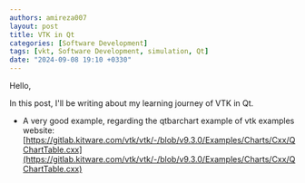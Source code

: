 ```yaml
---
authors: amireza007
layout: post
title: VTK in Qt
categories: [Software Development]
tags: [vkt, Software Development, simulation, Qt]
date: "2024-09-08 19:10 +0330"
---
```


Hello, 

In this post, I'll be writing about my learning journey of VTK in Qt.

- A very good example, regarding the qtbarchart example of vtk examples website: [https://gitlab.kitware.com/vtk/vtk/-/blob/v9.3.0/Examples/Charts/Cxx/QChartTable.cxx](https://gitlab.kitware.com/vtk/vtk/-/blob/v9.3.0/Examples/Charts/Cxx/QChartTable.cxx) 